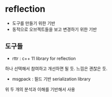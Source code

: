 # reflection

 - 도구를 만들기 위한 기반 
 - 동적으로 오브젝트들을 보고 변경하기 위한 기반 
 
## 도구들 

- rttr : c++ 11 library for reflection 

하나 선택해서 참여하고 개선하면 될 듯. 느낌은 괜찮은 듯. 
 
- msgpack : 필드 기반 serialization library 

위 두 개의 분석과 이해를 기반해서 사용 






